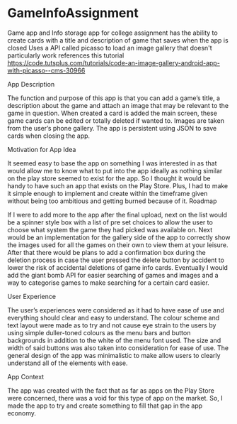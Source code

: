 # GameInfoAssignment
Game app and Info storage app for college assignment
has the ability to create cards with a title and description of game that saves when the app is closed
Uses a API called picasso to load an image gallery that doesn't particularly work
references this tutorial https://code.tutsplus.com/tutorials/code-an-image-gallery-android-app-with-picasso--cms-30966


App Description

The function and purpose of this app is that you can add a game’s title, a description about the game and attach an image that may be relevant to the game in question. When created a card is added the main screen, these game cards can be edited or totally deleted if wanted to. Images are taken from the user’s phone gallery. The app is persistent using JSON to save cards when closing the app.

Motivation for App Idea

It seemed easy to base the app on something I was interested in as that would allow me to know what to put into the app ideally as nothing similar on the play store seemed to exist for the app. So I thought it would be handy to have such an app that exists on the Play Store.  Plus, I had to make it simple enough to implement and create within the timeframe given without being too ambitious and getting burned because of it.
Roadmap

If I were to add more to the app after the final upload, next on the list would be a spinner style box with a list of pre set choices to allow the user to choose what system the game they had picked was available on. Next would be an implementation for the gallery side of the app to correctly show the images used for all the games on their own to view them at your leisure.
After that there would be plans to add a confirmation box during the deletion process in case the user pressed the delete button by accident to lower the risk of accidental deletions of game info cards. Eventually I would add the giant bomb API for easier searching of games and images and a way to categorise games to make searching for a certain card easier.

User Experience

The user’s experiences were considered as it had to have ease of use and everything should clear and easy to understand. The colour scheme and text layout were made as to try and not cause eye strain to the users by using simple duller-toned colours as the menu bars and button backgrounds in addition to the white of the menu font used. The size and width of said buttons was also taken into consideration for ease of use.
The general design of the app was minimalistic to make allow users to clearly understand all of the elements with ease.

App Context

The app was created with the fact that as far as apps on the Play Store were concerned, there was a void for this type of app on the market. So, I made the app to try and create something to fill that gap in the app economy.

